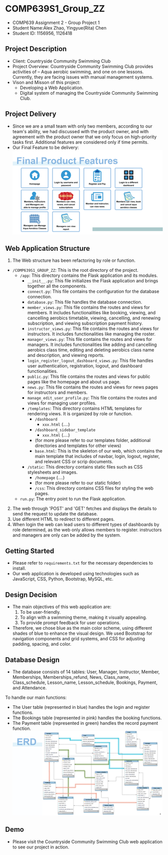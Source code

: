 # COMP639S1_Group_ZZ
- COMP639 Assignment 2 - Group Project 1
- Student Name:Alex Zhao, Yingyue(Rita) Chen
- Student ID: 1156956, 1126418

## Project Description
- Client: Countryside Community Swimming Club
- Project Overview: Countryside Community Swimming Club provides activities of – Aqua aerobic swimming, and one on one lessons. Currently, they are facing issues with manual management systems.
- Vison and Misson of this project: 
    - Developing a Web Application.
    - Digital system of managing the Countryside Community Swimming Club.

## Project Delivery
- Since we are a small team with only two members, according to our team's ability, we had discussed with the product owner, and with agreement with the product owner that we only focus on high-priority tasks first. Additional features are considered only if time permits.
- Our Final Feature to be delivery:
![Project Diagram](project_diagram_for_github_readme/05.jpg "Project Diagram")

## Web Application Structure
1. The Web structure has been refactoring by role or function. 
- `/COMP639S1_GROUP_ZZ`: This is the root directory of the project.
  - `/app`: This directory contains the Flask application and its modules.
    - `__init__.py`: This file initializes the Flask application and brings together all the components.
    - `connect.py`: This file contains the configuration for the database connection.
    - `database.py`: This file handles the database connection.
    - `member_views.py`: This file contains the routes and views for members. It includes functionalities like booking, viewing, and cancelling aerobics timetable, viewing, cancelling, and renewing subscription, and viewing subscription payment history.
    - `instructor_views.py`: This file contains the routes and views for instructors. It includes functionalities like managing the roster.
    - `manager_views.py`: This file contains the routes and views for managers. It includes functionalities like adding and cancelling aerobics class time, editing and deleting aerobics class name and description, and viewing reports.
    - `login_register_logout_dashboard_views.py`: This file handles user authentication, registration, logout, and dashboard functionalities.
    - `public.py`: This file contains the routes and views for public pages like the homepage and about us page.
    - `news.py`: This file contains the routes and views for news pages for instructors and members.
    - `manage_edit_user_profile.py`: This file contains the routes and views for managing user profiles.
    - `/templates`: This directory contains HTML templates for rendering views. It is organized by role or function.
        - `/dashboard`
            - `xxx.html`
            (....)
        - `/dashboard_sidebar_template`
            - `xxx.html`
            (....)
        - (for more please refer to our templates folder, additional directories and templates for other views)
      - `base.html`: This is the skeleton of our web, which contains the main template that includes of navbar, login, logout, register, and relevant CSS or scrip documents.
    - `/static`: This directory contains static files such as CSS stylesheets and images.
        - `/homepage`
            (....)
        - (for more please refer to our static folder)
      - `/css`: This directory contains CSS files for styling the web pages.
  - `run.py`: The entry point to run the Flask application.

2. The web through 'POST' and 'GET' fetches and displays the details to send the request to update the database. 
3. Use different HTML to redirect to different pages. 
4. When login the web can lead users to different types of dashboards by role determined, as the web only allows members to register. instructors and managers are only can be added by the system.

## Getting Started
- Please refer to `requirements.txt` for the necessary dependencies to install.
- Our web application is developed using technologies such as JavaScript, CSS, Python, Bootstrap, MySQL, etc.

## Design Decision
- The main objectives of this web application are:
    1. To be user-friendly.
    2. To align with a swimming theme, making it visually appealing.
    3. To provide prompt feedback for user operations.
- Therefore, we chose blue as the main color scheme, using different shades of blue to enhance the visual design. We used Bootstrap for navigation components and grid systems, and CSS for adjusting padding, spacing, and color.

## Database Design
- The database consists of 14 tables: User, Manager, Instructor, Member, Memberships, Memberships_refund, News, Class_name, Class_schedule, Lesson_name, Lesson_schedule, Bookings, Payment, and Attendance.

To handle our main functions:
- The User table (represented in blue) handles the login and register functions.
- The Bookings table (represented in pink) handles the booking functions.
- The Payment table (represented in green) handles the record payment function.
![Project Diagram](project_diagram_for_github_readme/06.jpg "Project Diagram")

## Demo
- Please visit the Countryside Community Swimming Club web application to see our project in action.
